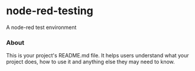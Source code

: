 node-red-testing
================

A node-red test environment

### About

This is your project's README.md file. It helps users understand what your
project does, how to use it and anything else they may need to know.